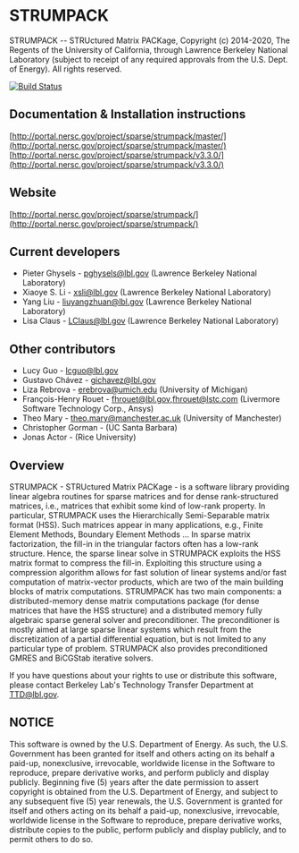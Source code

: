 # STRUMPACK
STRUMPACK -- STRUctured Matrix PACKage, Copyright (c) 2014-2020, The
Regents of the University of California, through Lawrence Berkeley
National Laboratory (subject to receipt of any required approvals from
the U.S. Dept. of Energy).  All rights reserved.

[![Build Status](https://travis-ci.org/pghysels/STRUMPACK.svg?branch=master)](https://travis-ci.org/pghysels/STRUMPACK)

## Documentation & Installation instructions
   [http://portal.nersc.gov/project/sparse/strumpack/master/](http://portal.nersc.gov/project/sparse/strumpack/master/)  
   [http://portal.nersc.gov/project/sparse/strumpack/v3.3.0/](http://portal.nersc.gov/project/sparse/strumpack/v3.3.0/)


## Website
   [http://portal.nersc.gov/project/sparse/strumpack/](http://portal.nersc.gov/project/sparse/strumpack/)


## Current developers
 - Pieter Ghysels - pghysels@lbl.gov (Lawrence Berkeley National Laboratory)
 - Xiaoye S. Li - xsli@lbl.gov (Lawrence Berkeley National Laboratory)
 - Yang Liu - liuyangzhuan@lbl.gov (Lawrence Berkeley National Laboratory)
 - Lisa Claus - LClaus@lbl.gov (Lawrence Berkeley National Laboratory)

## Other contributors
 - Lucy Guo - lcguo@lbl.gov
 - Gustavo Chávez - gichavez@lbl.gov
 - Liza Rebrova - erebrova@umich.edu (University of Michigan)
 - François-Henry Rouet - fhrouet@lbl.gov,fhrouet@lstc.com (Livermore
   Software Technology Corp., Ansys)
 - Theo Mary - theo.mary@manchester.ac.uk (University of Manchester)
 - Christopher Gorman - (UC Santa Barbara)
 - Jonas Actor - (Rice University)

## Overview
STRUMPACK - STRUctured Matrix PACKage - is a software library
providing linear algebra routines for sparse matrices and for dense
rank-structured matrices, i.e., matrices that exhibit some kind of
low-rank property. In particular, STRUMPACK uses the Hierarchically
Semi-Separable matrix format (HSS).  Such matrices appear in many
applications, e.g., Finite Element Methods, Boundary Element Methods
... In sparse matrix factorization, the fill-in in the triangular
factors often has a low-rank structure. Hence, the sparse linear
solve in STRUMPACK exploits the HSS matrix format to compress the
fill-in. Exploiting this structure using a compression algorithm
allows for fast solution of linear systems and/or fast computation of
matrix-vector products, which are two of the main building blocks of
matrix computations. STRUMPACK has two main components: a
distributed-memory dense matrix computations package (for dense
matrices that have the HSS structure) and a distributed memory fully
algebraic sparse general solver and preconditioner. The preconditioner
is mostly aimed at large sparse linear systems which result from the
discretization of a partial differential equation, but is not limited
to any particular type of problem. STRUMPACK also provides
preconditioned GMRES and BiCGStab iterative solvers.

If you have questions about your rights to use or distribute this
software, please contact Berkeley Lab's Technology Transfer Department
at TTD@lbl.gov.

## NOTICE
This software is owned by the U.S. Department of Energy.  As
such, the U.S. Government has been granted for itself and others
acting on its behalf a paid-up, nonexclusive, irrevocable, worldwide
license in the Software to reproduce, prepare derivative works, and
perform publicly and display publicly.  Beginning five (5) years after
the date permission to assert copyright is obtained from the
U.S. Department of Energy, and subject to any subsequent five (5) year
renewals, the U.S. Government is granted for itself and others acting
on its behalf a paid-up, nonexclusive, irrevocable, worldwide license
in the Software to reproduce, prepare derivative works, distribute
copies to the public, perform publicly and display publicly, and to
permit others to do so.
